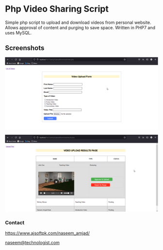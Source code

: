 # Php Video Sharing Script
Simple php script to upload and download videos from personal website. Allows approval of content and purging to save space. Written in PHP7 and uses MySQL.

## Screenshots
![Screenshot of Video Uploading Script](Video-Uploading-System.png "PHP based Video Sharing")



![Screenshot of Video Approval](Video-Approval-Downloading-System.png "PHP based Video Sharing Script")

### Contact
https://www.ajsoftpk.com/naseem_amjad/

naseem@technologist.com
